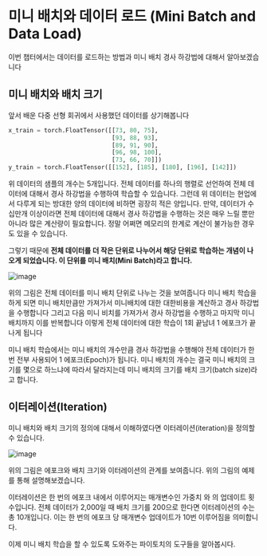 # 미니 배치와 데이터 로드 (Mini Batch and Data Load)

이번 챕터에서는 데이터를 로드하는 방법과 미니 배치 경사 하강법에 대해서 알아보겠습니다 

## 미니 배치와 배치 크기

앞서 배운 다중 선형 회귀에서 사용했던 데이터를 상기해봅니다

```py
x_train = torch.FloatTensor([[73, 80, 75],
                             [93, 88, 93],
                             [89, 91, 90],
                             [96, 98, 100],
                             [73, 66, 70]])
y_train = torch.FloatTensor([[152], [185], [180], [196], [142]])
```

위 데이터의 샘플의 개수는 5개입니다. 전체 데이터를 하나의 행렬로 선언하여 전체 데이터에 대해서 경사 하강법을 수행하여 학습할 수 있습니다. 
그런데 위 데이터는 현업에서 다루게 되는 방대한 양의 데이터에 비하면 굉장히 적은 양입니다. 
만약, 데이터가 수십만개 이상이라면 전체 데이터에 대해서 경사 하강법을 수행하는 것은 매우 느릴 뿐만 아니라 
많은 계산량이 필요합니다. 정말 어쩌면 메모리의 한계로 계산이 불가능한 경우도 있을 수 있습니다.

그렇기 때문에 **전체 데이터를 더 작은 단위로 나누어서 해당 단위로 학습하는 개념이 나오게 되었습니다.
이 단위를 미니 배치(Mini Batch)라고 합니다.**

![image](https://user-images.githubusercontent.com/80239748/127742437-c3635e95-b51d-4606-9cf0-cd44cfb93d89.png)

위의 그림은 전체 데이터를 미니 배치 단위로 나누는 것을 보여줍니다 미니 배치 학습을 하게 되면 미니 배치만큼만 가져가서 
미니배치에 대한 대한비용을 계산하고 경사 하강법을 수행합니다 그리고 다음 미니 비치를 가져가서 경사 하강법을 수행하고
마지막 미니 배치까지 이를 반복합니다 이렇게 전체 데이터에 대한 학습이 1회 끝남녀 1 에포크가 끝나게 됩니다 

미니 배치 학습에서는 미니 배치의 개수만큼 경사 하강법을 수행해야 전체 데이터가 한 번 전부 사용되어 1 에포크(Epoch)가 됩니다. 미니 배치의 개수는 결국 미니 배치의 크기를 몇으로 하느냐에 따라서 달라지는데 미니 배치의 크기를 배치 크기(batch size)라고 합니다.

## 이터레이션(Iteration)

미니 배치와 배치 크기의 정의에 대해서 이해하였다면 이터레이션(iteration)을 정의할 수 있습니다.

![image](https://user-images.githubusercontent.com/80239748/127762275-96631dcc-ca53-4172-9b21-c95e9ebf3e24.png)

위의 그림은 에포크와 배치 크기와 이터레이션의 관계를 보여줍니다. 위의 그림의 예제를 통해 설명해보겠습니다.

이터레이션은 한 번의 에포크 내에서 이루어지는 매개변수인 가중치 와 의 업데이트 횟수입니다. 전체 데이터가 2,000일 때 배치 크기를 200으로 한다면 이터레이션의 수는 총 10개입니다. 이는 한 번의 에포크 당 매개변수 업데이트가 10번 이루어짐을 의미합니다.

이제 미니 배치 학습을 할 수 있도록 도와주는 파이토치의 도구들을 알아봅시다.



